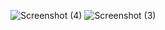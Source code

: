 
![Screenshot (4)](https://github.com/user-attachments/assets/3e2205d0-9121-44c1-b50c-a8ee6968327d)
![Screenshot (3)](https://github.com/user-attachments/assets/3358ff55-c299-4a3f-8bd1-bd5ba3553606)
